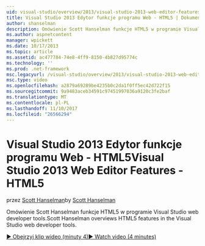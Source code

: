 ```yaml
---
uid: visual-studio/overview/2013/visual-studio-2013-web-editor-features-html5
title: Visual Studio 2013 Edytor funkcje programu Web - HTML5 | Dokumentacja firmy Microsoft
author: shanselman
description: Omówienie Scott Hanselman funkcje HTML5 w programie Visual Studio web developer tools.
ms.author: aspnetcontent
manager: wpickett
ms.date: 10/17/2013
ms.topic: article
ms.assetid: ac477784-74e8-4ff9-8150-4b827d95774c
ms.technology: ''
ms.prod: .net-framework
msc.legacyurl: /visual-studio/overview/2013/visual-studio-2013-web-editor-features-html5
msc.type: video
ms.openlocfilehash: a2879a69289be4235b0c2da1f0ff5ec42d722f15
ms.sourcegitcommit: 9a9483aceb34591c97451997036a9120c3fe2baf
ms.translationtype: MT
ms.contentlocale: pl-PL
ms.lasthandoff: 11/10/2017
ms.locfileid: "26566294"
---
```

<a name="visual-studio-2013-web-editor-features---html5"></a><span data-ttu-id="3f857-103">Visual Studio 2013 Edytor funkcje programu Web - HTML5</span><span class="sxs-lookup"><span data-stu-id="3f857-103">Visual Studio 2013 Web Editor Features - HTML5</span></span>
====================
<span data-ttu-id="3f857-104">przez [Scott Hanselman](https://github.com/shanselman)</span><span class="sxs-lookup"><span data-stu-id="3f857-104">by [Scott Hanselman](https://github.com/shanselman)</span></span>

<span data-ttu-id="3f857-105">Omówienie Scott Hanselman funkcje HTML5 w programie Visual Studio web developer tools.</span><span class="sxs-lookup"><span data-stu-id="3f857-105">Scott Hanselman overviews HTML5 features in the Visual Studio web developer tools.</span></span>

[<span data-ttu-id="3f857-106">&#9654; Obejrzyj klip wideo (minuty 4)</span><span class="sxs-lookup"><span data-stu-id="3f857-106">&#9654; Watch video (4 minutes)</span></span>](https://channel9.msdn.com/Blogs/ASP-NET-Site-Videos/visual-studio-2013-web-editor-features-html5)
